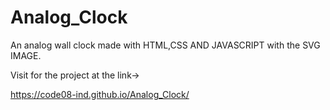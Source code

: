 # Analog_Clock
An analog wall clock made with HTML,CSS AND JAVASCRIPT with the SVG IMAGE.

Visit for the project at the link->

https://code08-ind.github.io/Analog_Clock/
